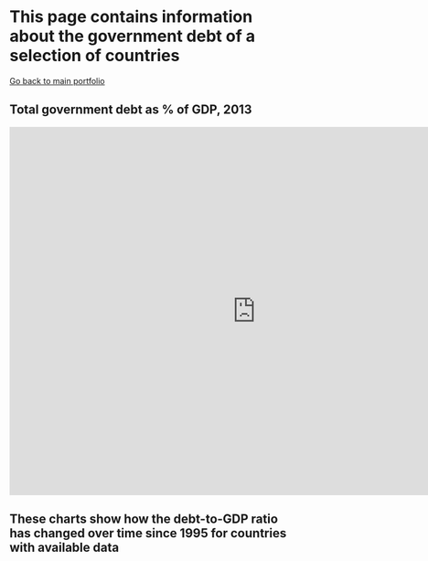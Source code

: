 # This page contains information about the government debt of a selection of countries
[Go back to main portfolio](/README.md)
## Total government debt as % of GDP, 2013
<iframe src="https://data.oecd.org/chart/65JM" width="860" height="645" style="border: 0" mozallowfullscreen="true" webkitallowfullscreen="true" allowfullscreen="true"><a href="https://data.oecd.org/chart/65JM" target="_blank">OECD Chart: General government debt, Total, % of GDP, Annual, 2013</a></iframe>

## These charts show how the debt-to-GDP ratio has changed over time since 1995 for countries with available data
<div class="flourish-embed flourish-chart" data-src="visualisation/3758148" data-url="https://flo.uri.sh/visualisation/3758148/embed" aria-label=""><script src="https://public.flourish.studio/resources/embed.js"></script></div>
